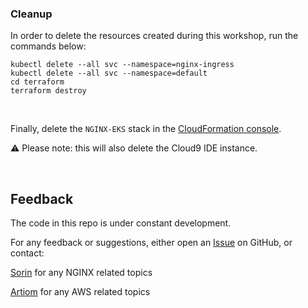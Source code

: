 ### Cleanup

In order to delete the resources created during this workshop, run the commands below:   

```
kubectl delete --all svc --namespace=nginx-ingress
kubectl delete --all svc --namespace=default
cd terraform
terraform destroy
```
&nbsp;&nbsp;
  
Finally, delete the `NGINX-EKS` stack in the [CloudFormation console](https://eu-central-1.console.aws.amazon.com/cloudformation/home?region=eu-central-1#/).

:warning: Please note: this will also delete the Cloud9 IDE instance.

&nbsp;&nbsp;

## Feedback

The code in this repo is under constant development.  

For any feedback or suggestions, either open an [Issue](https://github.com/sorinboia/nginx-experience-aws/issues) on GitHub, or contact:  

[Sorin](https://il.linkedin.com/in/sorin-boiangiu-38196938) for any NGINX related topics  

[Artiom](https://artioml.net/) for any AWS related topics  

